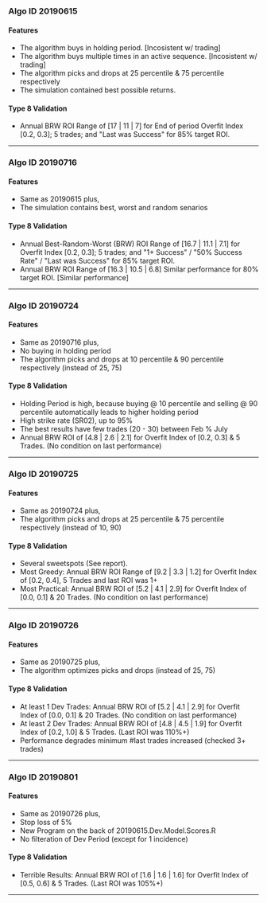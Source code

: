 ### Algo ID 20190615
#### Features
- The algorithm buys in holding period. [Incosistent w/ trading]
- The algorithm buys multiple times in an active sequence. [Incosistent w/ trading]
- The algorithm picks and drops at 25 percentile & 75 percentile respectively
- The simulation contained best possible returns. 

#### Type 8 Validation
- Annual BRW ROI Range of [17 | 11 | 7] for End of period Overfit Index [0.2, 0.3]; 5 trades; and "Last was Success" for 85% target ROI.

***
### Algo ID 20190716
#### Features
- Same as 20190615 plus,
- The simulation contains best, worst and random senarios

#### Type 8 Validation
- Annual Best-Random-Worst (BRW) ROI Range of [16.7 | 11.1 | 7.1] for Overfit Index [0.2, 0.3]; 5 trades; and "1+ Success" / "50% Success Rate" / "Last was Success" for 85% target ROI. 
- Annual BRW ROI Range of [16.3 | 10.5 | 6.8] Similar performance for 80% target ROI. [Similar performance]

***
### Algo ID 20190724
#### Features
- Same as 20190716 plus,
- No buying in holding period
- The algorithm picks and drops at 10 percentile & 90 percentile respectively (instead of 25, 75)

#### Type 8 Validation
- Holding Period is high, because buying @ 10 percentile and selling @ 90 percentile  automatically leads to higher holding period
- High strike rate (SR02), up to 95%
- The best results have few trades (20 - 30) between Feb % July
- Annual BRW ROI of [4.8 | 2.6 | 2.1] for Overfit Index of [0.2, 0.3] & 5 Trades. (No condition on last performance)

***
### Algo ID 20190725
#### Features
- Same as 20190724 plus,
- The algorithm picks and drops at 25 percentile & 75 percentile respectively (instead of 10, 90)

#### Type 8 Validation
- Several sweetspots (See report).
- Most Greedy: Annual BRW ROI Range of [9.2 | 3.3 | 1.2] for Overfit Index of [0.2, 0.4], 5 Trades and last ROI was 1+
- Most Practical: Annual BRW ROI of [5.2 | 4.1 | 2.9] for Overfit Index of [0.0, 0.1] & 20 Trades. (No condition on last performance)

***
### Algo ID 20190726
#### Features
- Same as 20190725 plus,
- The algorithm optimizes picks and drops (instead of 25, 75)

#### Type 8 Validation
- At least 1 Dev Trades: Annual BRW ROI of [5.2 | 4.1 | 2.9] for Overfit Index of [0.0, 0.1] & 20 Trades. (No condition on last performance)
- At least 2 Dev Trades: Annual BRW ROI of [4.8	| 4.5	| 1.9] for Overfit Index of [0.2, 1.0] & 5 Trades. (Last ROI was 110%+)
- Performance degrades minimum #last trades increased (checked 3+ trades)

***
### Algo ID 20190801
#### Features
- Same as 20190726 plus,
- Stop loss of 5%
- New Program on the back of 20190615.Dev.Model.Scores.R 
- No filteration of Dev Period (except for 1 incidence)

#### Type 8 Validation
- Terrible Results: Annual BRW ROI of [1.6	| 1.6	| 1.6] for Overfit Index of [0.5, 0.6] & 5 Trades. (Last ROI was 105%+)

***
